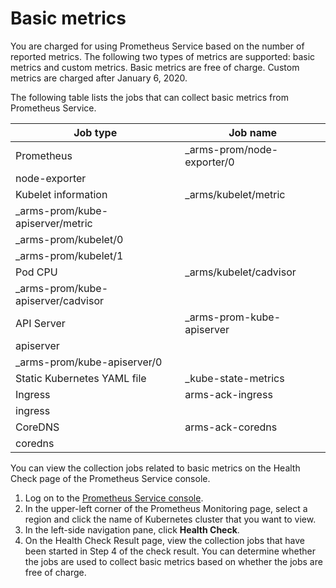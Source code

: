 # Basic metrics

You are charged for using Prometheus Service based on the number of reported metrics. The following two types of metrics are supported: basic metrics and custom metrics. Basic metrics are free of charge. Custom metrics are charged after January 6, 2020.

The following table lists the jobs that can collect basic metrics from Prometheus Service.

|Job type|Job name|
|--------|--------|
|Prometheus|\_arms-prom/node-exporter/0|
|node-exporter|
|Kubelet information|\_arms/kubelet/metric|
|\_arms-prom/kube-apiserver/metric|
|\_arms-prom/kubelet/0|
|\_arms-prom/kubelet/1|
|Pod CPU|\_arms/kubelet/cadvisor|
|\_arms-prom/kube-apiserver/cadvisor|
|API Server|\_arms-prom-kube-apiserver|
|apiserver|
|\_arms-prom/kube-apiserver/0|
|Static Kubernetes YAML file|\_kube-state-metrics|
|Ingress|arms-ack-ingress|
|ingress|
|CoreDNS|arms-ack-coredns|
|coredns|

You can view the collection jobs related to basic metrics on the Health Check page of the Prometheus Service console.

1.  Log on to the [Prometheus Service console](https://prometheus.console.aliyun.com/#/home).
2.  In the upper-left corner of the Prometheus Monitoring page, select a region and click the name of Kubernetes cluster that you want to view.
3.  In the left-side navigation pane, click **Health Check**.
4.  On the Health Check Result page, view the collection jobs that have been started in Step 4 of the check result. You can determine whether the jobs are used to collect basic metrics based on whether the jobs are free of charge.

